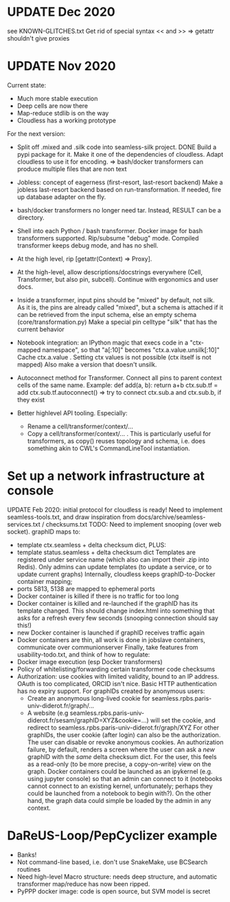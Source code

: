 UPDATE Dec 2020
===============
see KNOWN-GLITCHES.txt
Get rid of special syntax << and >>
   => getattr shouldn't give proxies

UPDATE Nov 2020
===============
Current state:
- Much more stable execution
- Deep cells are now there
- Map-reduce stdlib is on the way
- Cloudless has a working prototype

For the next version:
- Split off .mixed and .silk code into seamless-silk project. DONE
  Build a pypi package for it.
  Make it one of the dependencies of cloudless.
  Adapt cloudless to use it for encoding.
  => bash/docker transformers can produce multiple files that are non text

- Jobless: concept of eagerness (first-resort, last-resort backend)
  Make a jobless last-resort backend based on run-transformation. If needed, fire up database adapter on the fly.


- bash/docker transformers no longer need tar. Instead, RESULT can be a directory.

- Shell into each Python / bash transformer. Docker image for bash transformers supported.
Rip/subsume "debug" mode. Compiled transformer keeps debug mode, and has no shell.

- At the high level, rip [getattr(Context) => Proxy].
- At the high-level, allow descriptions/docstrings everywhere (Cell, Transformer, but also pin, subcell).
  Continue with ergonomics and user docs.

- Inside a transformer, input pins should be "mixed" by default, not silk.
As it is, the pins are already called "mixed", but a schema is attached if
it can be retrieved from the input schema, else an empty schema (core/transformation.py)
Make a special pin celltype "silk" that has the current behavior

- Notebook integration: an IPython magic that execs code in a "ctx-mapped namespace",
  so that "a[:10]" becomes "ctx.a.value.unsilk[:10]"
  Cache ctx.a.value . Setting ctx values is not possible (ctx itself is not mapped)
  Also make a version that doesn't unsilk.

- Autoconnect method for Transformer.
  Connect all pins to parent context cells of the same name.
  Example:
  def add(a, b):
    return a+b
  ctx.sub.tf = add
  ctx.sub.tf.autoconnect()
  => try to connect ctx.sub.a and ctx.sub.b, if they exist

- Better highlevel API tooling. Especially:
  - Rename a cell/transformer/context/...
  - Copy a cell/transformer/context/... .
    This is particularly useful for transformers, as copy() reuses topology and schema,
    i.e. does something akin to CWL's CommandLineTool instantiation.

Set up a network infrastructure at console
==========================================
UPDATE Feb 2020: initial protocol for cloudless is ready!
Need to implement seamless-tools.txt,
 and draw inspiration from docs/archive/seamless-services.txt / checksums.txt
  TODO: Need to implement snooping (over web socket).
graphID maps to:
  - template ctx.seamless + delta checksum dict,
    PLUS:
  - template status.seamless + delta checksum dict
  Templates are registered under service name (which also can import their .zip into Redis). Only admins can update templates (to update a service, or to update current graphs)
Internally, cloudless keeps graphID-to-Docker container mapping;
  - ports 5813, 5138 are mapped to ephemeral ports
  - Docker container is killed if there is no traffic for too long
  - Docker container is killed and re-launched if the graphID has its template changed. This should change index.html into something that asks for a refresh every few seconds (snooping connection should say this!)
  - new Docker container is launched if graphID receives traffic again
  - Docker containers are thin, all work is done in jobslave containers,
    communicate over communionserver
Finally, take features from usability-todo.txt, and think of how to regulate:
- Docker image execution (esp Docker transformers)
- Policy of whitelisting/forwarding certain transformer code checksums
- Authorization: use cookies with limited validity, bound to an IP address.
 OAuth is too complicated, ORCID isn't nice. Basic HTTP authentication has no expiry support.
For graphIDs created by anonymous users:
  - Create an anonymous long-lived cookie for seamless.rpbs.paris-univ-diderot.fr/graph/...
  - A website (e.g seamless.rpbs.paris-univ-diderot.fr/sesam/graphID=XYZ&cookie=...) will set the cookie,
    and redirect to seamless.rpbs.paris-univ-diderot.fr/graph/XYZ
For other graphIDs, the user cookie (after login) can also be the authorization. The user can disable or revoke
 anonymous cookies.
An authorization failure, by default, renders a screen where the user can ask a *new* graphID with the *same*
delta checksum dict. For the user, this feels as a read-only (to be more precise, a copy-on-write) view on the graph.
Docker containers could be launched as an ipykernel (e.g. using jupyter console) so that an admin can connect
 to it (notebooks cannot connect to an existing kernel, unfortunately; perhaps they could be launched from
 a notebook to begin with?). On the other hand, the graph data could simple be loaded by the admin in any context.

DaReUS-Loop/PepCyclizer example
===============================
  - Banks!
  - Not command-line based, i.e. don't use SnakeMake, use BCSearch routines
  - Need high-level Macro structure: needs deep structure, and automatic transformer
    map/reduce has now been ripped.
  - PyPPP docker image: code is open source, but SVM model is secret
